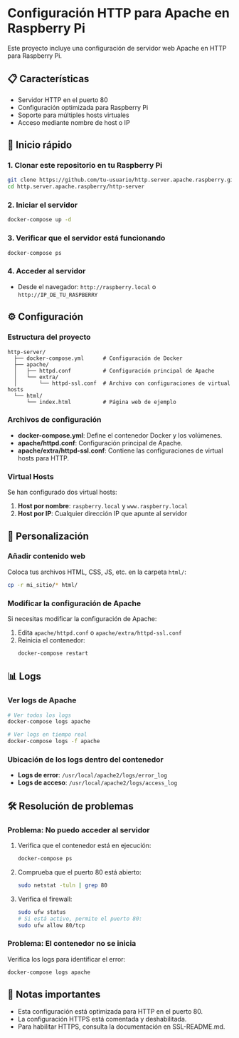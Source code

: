 # Configuración HTTP para Apache en Raspberry Pi

Este proyecto incluye una configuración de servidor web Apache en HTTP para Raspberry Pi.

## 📋 Características

- Servidor HTTP en el puerto 80
- Configuración optimizada para Raspberry Pi
- Soporte para múltiples hosts virtuales
- Acceso mediante nombre de host o IP

## 🚀 Inicio rápido

### 1. Clonar este repositorio en tu Raspberry Pi

```bash
git clone https://github.com/tu-usuario/http.server.apache.raspberry.git
cd http.server.apache.raspberry/http-server
```

### 2. Iniciar el servidor

```bash
docker-compose up -d
```

### 3. Verificar que el servidor está funcionando

```bash
docker-compose ps
```

### 4. Acceder al servidor

- Desde el navegador: `http://raspberry.local` o `http://IP_DE_TU_RASPBERRY`

## ⚙️ Configuración

### Estructura del proyecto

```
http-server/
  ├── docker-compose.yml      # Configuración de Docker
  ├── apache/
  │   ├── httpd.conf          # Configuración principal de Apache
  │   └── extra/
  │       └── httpd-ssl.conf  # Archivo con configuraciones de virtual hosts
  └── html/
      └── index.html          # Página web de ejemplo
```

### Archivos de configuración

- **docker-compose.yml**: Define el contenedor Docker y los volúmenes.
- **apache/httpd.conf**: Configuración principal de Apache.
- **apache/extra/httpd-ssl.conf**: Contiene las configuraciones de virtual hosts para HTTP.

### Virtual Hosts

Se han configurado dos virtual hosts:

1. **Host por nombre**: `raspberry.local` y `www.raspberry.local`
2. **Host por IP**: Cualquier dirección IP que apunte al servidor

## 🔧 Personalización

### Añadir contenido web

Coloca tus archivos HTML, CSS, JS, etc. en la carpeta `html/`:

```bash
cp -r mi_sitio/* html/
```

### Modificar la configuración de Apache

Si necesitas modificar la configuración de Apache:

1. Edita `apache/httpd.conf` o `apache/extra/httpd-ssl.conf`
2. Reinicia el contenedor:
   ```bash
   docker-compose restart
   ```

## 📊 Logs

### Ver logs de Apache

```bash
# Ver todos los logs
docker-compose logs apache

# Ver logs en tiempo real
docker-compose logs -f apache
```

### Ubicación de los logs dentro del contenedor

- **Logs de error**: `/usr/local/apache2/logs/error_log`
- **Logs de acceso**: `/usr/local/apache2/logs/access_log`

## 🛠️ Resolución de problemas

### Problema: No puedo acceder al servidor

1. Verifica que el contenedor está en ejecución:
   ```bash
   docker-compose ps
   ```

2. Comprueba que el puerto 80 está abierto:
   ```bash
   sudo netstat -tuln | grep 80
   ```

3. Verifica el firewall:
   ```bash
   sudo ufw status
   # Si está activo, permite el puerto 80:
   sudo ufw allow 80/tcp
   ```

### Problema: El contenedor no se inicia

Verifica los logs para identificar el error:
```bash
docker-compose logs apache
```

## 📌 Notas importantes

- Esta configuración está optimizada para HTTP en el puerto 80.
- La configuración HTTPS está comentada y deshabilitada.
- Para habilitar HTTPS, consulta la documentación en SSL-README.md.
